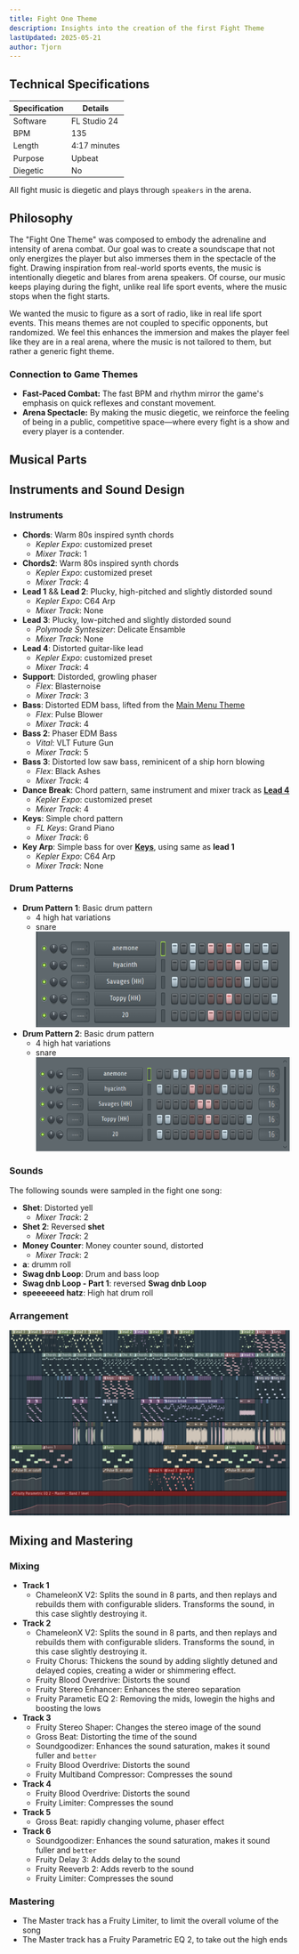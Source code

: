 ```yaml
---
title: Fight One Theme
description: Insights into the creation of the first Fight Theme
lastUpdated: 2025-05-21
author: Tjorn
---
```


## Technical Specifications

| Specification | Details      |
| ------------- | ------------ |
| Software      | FL Studio 24 |
| BPM           | 135          |
| Length        | 4:17 minutes |
| Purpose       | Upbeat       |
| Diegetic      | No           |

All fight music is diegetic and plays through `speakers` in the arena.

## Philosophy
The "Fight One Theme" was composed to embody the adrenaline and intensity of arena combat. Our goal was to create a soundscape that not only energizes the player but also immerses them in the spectacle of the fight. Drawing inspiration from real-world sports events, the music is intentionally diegetic and blares from arena speakers. Of course, our music keeps playing during the fight, unlike real life sport events, where the music stops when the fight starts.

We wanted the music to figure as a sort of radio, like in real life sport events. This means themes are not coupled to specific opponents, but randomized. We feel this enhances the immersion and makes the player feel like they are in a real arena, where the music is not tailored to them, but rather a generic fight theme.

### Connection to Game Themes

- **Fast-Paced Combat:** The fast BPM and rhythm mirror the game's emphasis on quick reflexes and constant movement.
- **Arena Spectacle:** By making the music diegetic, we reinforce the feeling of being in a public, competitive space—where every fight is a show and every player is a contender.


## Musical Parts
## Instruments and Sound Design
### Instruments
- **Chords**: Warm 80s inspired synth chords
    - _Kepler Expo_: customized preset
    - _Mixer Track_: 1
- **Chords2**: Warm 80s inspired synth chords
    - _Kepler Expo_: customized preset
    - _Mixer Track_: 4
- **Lead 1** && **Lead 2**: Plucky, high-pitched and slightly distorded sound
    - _Kepler Expo_: C64 Arp
    - _Mixer Track_: None
- **Lead 3**: Plucky, low-pitched and slightly distorded sound
    - _Polymode Syntesizer_: Delicate Ensamble
    - _Mixer Track_: None
- **Lead 4**: Distorted guitar-like lead
    - _Kepler Expo_: customized preset
    - _Mixer Track_: 4
- **Support**: Distorded, growling phaser
    - _Flex_: Blasternoise
    - _Mixer Track_: 3
- **Bass**: Distorted EDM bass, lifted from the [Main Menu Theme](fowl-play/art/music/main-menu)
    - _Flex_: Pulse Blower
    - _Mixer Track_: 4
- **Bass 2**: Phaser EDM Bass
    - _Vital_: VLT Future Gun
    - _Mixer Track_: 5
- **Bass 3**: Distorted low saw bass, reminicent of a ship horn blowing
    - _Flex_: Black Ashes
    - _Mixer Track_: 4
- **Dance Break**: Chord pattern, same instrument and mixer track as [**Lead 4**](#lead-4)
    - _Kepler Expo_: customized preset
    - _Mixer Track_: 4
- **Keys**: Simple chord pattern
    - _FL Keys_: Grand Piano
    - _Mixer Track_: 6
- **Key Arp**: Simple bass for over [**Keys**](#keys), using same as **lead 1**
    - _Kepler Expo_: C64 Arp
    - _Mixer Track_: None

### Drum Patterns
- **Drum Pattern 1**: Basic drum pattern
    - 4 high hat variations
    - snare
    ![Drum Pattern 1](../../../../../assets/fowl-play/art/music/fight-one/drum-pattern-1.png)
- **Drum Pattern 2**: Basic drum pattern
    - 4 high hat variations
    - snare
    ![Drum Pattern 2](../../../../../assets/fowl-play/art/music/fight-one/drum-pattern-2.png)

### Sounds
The following sounds were sampled in the fight one song:
- **Shet**: Distorted yell
    - _Mixer Track_: 2
- **Shet 2**: Reversed **shet**
    - _Mixer Track_: 2
- **Money Counter**: Money counter sound, distorted
    - _Mixer Track_: 2
- **a**: drumm roll
- **Swag dnb Loop**: Drum and bass loop
- **Swag dnb Loop - Part 1**: reversed **Swag dnb Loop**
- **speeeeeed hatz**: High hat drum roll

### Arrangement

![Victory Theme](../../../../../assets/fowl-play/art/music/fight-one/arangement.png)

## Mixing and Mastering

### Mixing
- **Track 1**
    - ChameleonX V2: Splits the sound in 8 parts, and then replays and rebuilds them with configurable sliders. Transforms the sound, in this case slightly destroying it.
- **Track 2**
    - ChameleonX V2: Splits the sound in 8 parts, and then replays and rebuilds them with configurable sliders. Transforms the sound, in this case slightly destroying it.
    - Fruity Chorus: Thickens the sound by adding slightly detuned and delayed copies, creating a wider or shimmering effect.
    - Fruity Blood Overdrive: Distorts the sound
    - Fruity Stereo Enhancer: Enhances the stereo separation
    - Fruity Parametic EQ 2: Removing the mids, lowegin the highs and boosting the lows 
- **Track 3**
    - Fruity Stereo Shaper: Changes the stereo image of the sound
    - Gross Beat: Distorting the time of the sound
    - Soundgoodizer: Enhances the sound saturation, makes it sound fuller and `better`
    - Fruity Blood Overdrive: Distorts the sound
    - Fruity Multiband Compressor: Compresses the sound
- **Track 4**
    - Fruity Blood Overdrive: Distorts the sound
    - Fruity Limiter: Compresses the sound
- **Track 5**
    - Gross Beat: rapidly changing volume, phaser effect
- **Track 6**
    - Soundgoodizer: Enhances the sound saturation, makes it sound fuller and `better`
    - Fruity Delay 3: Adds delay to the sound
    - Fruity Reeverb 2: Adds reverb to the sound
    - Fruity Limiter: Compresses the sound

### Mastering
- The Master track has a Fruity Limiter, to limit the overall volume of the song
- The Master track has a Fruity Parametric EQ 2, to take out the high ends